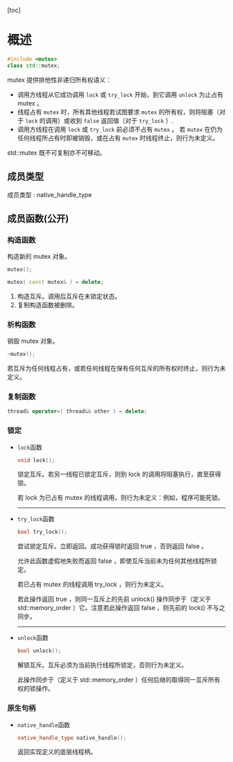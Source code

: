 [toc]

# 概述

```C++
#include <mutex>
class std::mutex;
```

mutex 提供排他性非递归所有权语义：

* 调用方线程从它成功调用 `lock` 或 `try_lock` 开始，到它调用 `unlock` 为止占有 mutex 。
* 线程占有 `mutex` 时，所有其他线程若试图要求 `mutex` 的所有权，则将阻塞（对于 `lock` 的调用）或收到 `false` 返回值（对于 `try_lock` ）.
* 调用方线程在调用 `lock` 或 `try_lock` 前必须不占有 `mutex` 。
若 `mutex` 在仍为任何线程所占有时即被销毁，或在占有 `mutex` 时线程终止，则行为未定义。

std::mutex 既不可复制亦不可移动。

## 成员类型

成员类型 : native_handle_type

## 成员函数(公开)

### 构造函数

构造新的 mutex 对象。

```C++
mutex();

mutex( const mutex& ) = delete;
```

1. 构造互斥。调用后互斥在未锁定状态。
2. 复制构造函数被删除。

### 析构函数

销毁 mutex 对象。

```C++
~mutex();
```

若互斥为任何线程占有，或若任何线程在保有任何互斥的所有权时终止，则行为未定义。

### 复制函数

```C++
thread& operator=( thread&& other ) = delete;
```

### 锁定

* `lock`函数

    ```C++
    void lock();
    ```

    锁定互斥。若另一线程已锁定互斥，则到 lock 的调用将阻塞执行，直至获得锁。

    若 lock 为已占有 mutex 的线程调用，则行为未定义：例如，程序可能死锁。

    --------

* `try_lock`函数

    ```C++
    bool try_lock();
    ```

    尝试锁定互斥。立即返回。成功获得锁时返回 true ，否则返回 false 。

    允许此函数虚假地失败而返回 false ，即使互斥当前未为任何其他线程所锁定。

    若已占有 mutex 的线程调用 try_lock ，则行为未定义。

    若此操作返回 true ，则同一互斥上的先前 unlock() 操作同步于（定义于 std::memory_order ）它。注意若此操作返回 false ，则先前的 lock() 不与之同步。

    --------

* `unlock`函数

    ```C++
    bool unlock();
    ```

    解锁互斥。互斥必须为当前执行线程所锁定，否则行为未定义。

    此操作同步于（定义于 std::memory_order ）任何后继的取得同一互斥所有权的锁操作。

### 原生句柄

* `native_handle`函数

    ```C++
    native_handle_type native_handle();
    ```

    返回实现定义的底层线程柄。

